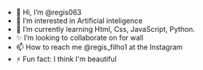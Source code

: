- 👋 Hi, I’m @regis063
- 👀 I’m interested in Artificial inteligence
- 🌱 I’m currently learning Html, Css, JavaScript, Python.
- ✨ I’m looking to collaborate on for wall
- 📫 How to reach me @regis_filho1 at the Instagram
- ⚡ Fun fact: I think I'm beautiful

<!---
regis063/regis063 is a ✨ special ✨ repository because its `README.md` (this file) appears on your GitHub profile.
You can click the Preview link to take a look at your changes.
--->
